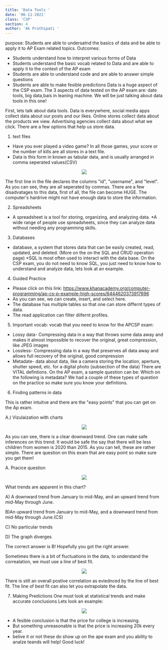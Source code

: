 ```yaml
---
title: 'Data Tools '
date: '06-11-2021'
class: 'CSP'
section: 4 
author: 'Ak Prathipati '
---
```

purpose: Students are able to undersatnd the basics of data and be able to apply it to AP Exam related topics. 
Outcomes: 
* Students understand how to interpret various forms of Data
* Students understand the basic vocab related to Data and are able to apply it to the context of the AP exam
* Students are able to understand code and are able to answer simple questions 
* Students are able to make fesible predictions
Data is a huge aspect of the CSP exam. The 3 aspects of data tested on the AP exam are: date tools, big data,bais in leaning machine. We will be just talking about data tools in this one!

First, lets talk about data tools. Data is everywhere, social media apps collect data about our posts and our likes. Online stores collect data about the products we view. Advertising agencies collect data about what we click. There are a few options that help us store data. 
1) text files
* Have you ever played a video game? In all those games, your score or the number of kills are all stores in a text file. 
* Data is this form in known as tabular data, and is usually arranged in comma seperated values(CSV)
<p align="center">
  <img src="http://i.gyazo.com/07fdf6a7dd0d92d5c909846c7e309d13.png" />
<p>
The first line in the file declares the columns "id", "username", and "level". As you can see, they are all seperated by commas. 
There are a few disadvatages to this data, first of all, the file can become HUGE. The computer's hardrive might not have enough data to store the information. 
  
2) Spreadsheets 
  
  * A spreadsheet is a tool for storing, organizing, and analyzing data. 
  *A wide range of people use spreadsheets, since they can analyze data without needing any programming skills.
  
3) Databases 
  
  * database, a system that stores data that can be easily created, read, updated, and deleted. (More on the on the SQL and CRUD operation page) 
  *SQL is most often used to interact with the data base. 
  On the CSP exam, you do not need to know SQL, you just need to know how to understand and analyze data, lets look at an example.
  
4) Guided Practice
  * Please click on this link: https://www.khanacademy.org/computer-programming/ap-cs-p-example-high-scores/6444620373917696
  * As you can see, we can create, insert, and select here. 
  * The database has multiple tables so that one can store differnt types of data. 
  * The read application can filter diifernt profiles. 
  
5) Important vocab: 
  vocab that you need to know for the APCSP exam: 
  * Lossy data- Compressing data in a way that throws some data away and makes it almost impossible to recover the original, great compression, like JPEG images
  * Lossless- Compressing data in a way that preserves all data away and allows full recovery of the original, good compression
  * Metadate- data about data, like a camera storing the location, aperture, shutter speed, etc. for a digital photo (subsection of the data) 
There are VITAL defintions. On the AP exam, a sample question can be: Which on the following is metadata? We had a couple of these types of question on the practice so make sure you know your defintions. 
  
6) Finding patterns in data 
  
  This is rather intuitve and there are the "easy points" that you can get on the Ap exam. 
 
  A.) Vizulaization with charts 
  <p align="center">
  <img src="https://ourworldindata.org/exports/children-per-woman-UN-74fc09d9cb68ef3e2c16e8223117bd15_v8_850x600.svg" />
<p>
As you can see, there is a clear downward trend. One can make safe inferences on this trend. It would be safe the say that there will be less children from women is 2020 than 2015. As you can tell, these are rather simple. There are question on this exam that are easy point so make sure you get them! 

  A. Pracice question
 <p align="center">
  <img src="https://cdn.kastatic.org/ka-perseus-images/9e1ad3721162023eb3df2048d5e1a9794e2342c0.png" />
<p>
What trends are apparent in this chart?
  
  A) A downward trend from January to mid-May, and an upward trend from mid-May through June.
  
  B)An upward trend from January to mid-May, and a downward trend from mid-May through June.(CS)
  
  C) No particular trends
  
  D) The graph diverges 

  The correct answer is B! Hopefully you got the right answer. 
  
  Sometimes there is a bit of fluctuations in the data, to understand the correalation, we must use a line of best fit.
  <p align="center">
  <img src="https://cdn.kastatic.org/ka-perseus-images/033e257032f64418c742c458ea915b2e53e595f0.png" />
<p>
  There is still an overall postive correlation as eviednced by the line of best fit. The line of best fit can also let you extrapolate the data. 
  
7) Making Predictions 
  One must look at statistical trends and make accurate conclusions 
  Lets look an example: 
  <p align="center">
  <img src="https://www.collegetuitioncompare.com/images/charts/colleges/american-university-tuition-fees-chart.jpg" />
<p>
 
  * A fesible conclusion is that the price for college is increasing. 
  * But something unreasonable is that the price is increasing 20k every year. 
  * belive it or not these do show up on the ape exam and you ability to analze teands will help! 
  Good luck!

